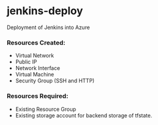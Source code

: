 # jenkins-deploy
Deployment of Jenkins into Azure

### Resources Created:

* Virtual Network
* Public IP
* Network Interface
* Virtual Machine
* Security Group (SSH and HTTP)

### Resources Required:

* Existing Resource Group
* Existing storage account for backend storage of tfstate.
